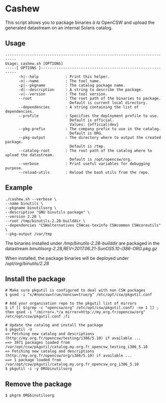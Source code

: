 # Cashew

This script allows you to package binaries *à la* OpenCSW and upload the generated datastream on an internal Solaris catalog.

## Usage
    ---------------------------------------------------------------------------
    Usage: cashew.sh [OPTIONS]
    -----[ OPTIONS ]-----------------------------------------------------------
          -h|--help            : Print this helper.
          -n|--name            : The tool name.
          -p|--pkgname         : The catalog package name.
          -d|--description     : A string to describe the package.
          -v|--version         : The tool version.
          --root               : The root path of the binaries to package.
                                 Default is current local directory.
          --dependencies       : A string containing the list of dependencies.
          --profile            : Specifies the deployment profile to use.
                                 Default is official.
                                 Values: {official|dev}
          --pkg-prefix         : The company prefix to use in the catalog.
                                 Default is ORG.
          --pkg-output         : The directory where to output the created package.
                                 Default is /tmp.
          --catalog-root       : The root path of the catalog where to upload the datastream.
                                 Default is /opt/opencsw/org.
          --verbose            : Print useful variables for debugging purpose.
          --reload-utils       : Reload the bash utils from the repo.


## Example

    ./cashew.sh --verbose \
    --name binutils \
    --pkgname binutilsorg \
    --description "GNU binutils package" \
    --version 2.28 \
    --root /tmp/binutils-2.28-builddir \
    --dependencies "CSWalternatives CSWcas-texinfo CSWcommon CSWcoreutils" \
    --pkg-output /var/tmp

The binaries installed under */tmp/binutils-2.28-builddir* are packaged in the datastream *binutilsorg-2.28,REV=2017.06.21-SunOS5.10-i386-ORG.pkg.gz*

When installed, the package binaries will be deployed under */opt/org/binutils/2.28*

## Install the package

    # Make sure pkgutil is configured to deal with non CSW packages
    $ gsed -i "s/#noncsw=true/noncsw=true/g" /etc/opt/csw/pkgutil.conf

    # Add your organisation repo to the pkgutil list of mirrors
    $ if [[ $(grep -c "opencsw/org" /etc/opt/csw/pkgutil.conf) -ne 1 ]] ; then gsed -i "/mirror=.*/a mirror=http://my.org.fr/opencsw/org" /etc/opt/csw/pkgutil.conf ;fi

    # Update the catalog and install the package
    $ pkgutil -U
    => Fetching new catalog and descriptions (http://my.org.fr/opencsw/testing/i386/5.10) if available ...
    ==> 3971 packages loaded from /var/opt/csw/pkgutil/catalog.my.org.fr_opencsw_testing_i386_5.10
    => Fetching new catalog and descriptions (http://my.org.fr/opencsw/org/i386/5.10) if available ...
    ==> 1 package loaded from /var/opt/csw/pkgutil/catalog.my.org.fr_opencsw_org_i386_5.10
    $ pkgutil -i -y ORGbinutilsorg

## Remove the package

    $ pkgrm ORGbinutilsorg
